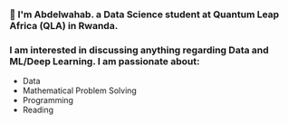 ### 👋 I'm Abdelwahab. a Data Science student at Quantum Leap Africa (QLA) in Rwanda.
### I am interested in discussing anything regarding Data and ML/Deep Learning. I am passionate about:
- Data
- Mathematical Problem Solving
- Programming
- Reading

### 

<!--
**abdelwahab01630/abdelwahab01630** is a ✨ _special_ ✨ repository because its `README.md` (this file) appears on your GitHub profile.

Here are some ideas to get you started:

- 🔭 I’m currently working on ...
- 🌱 I’m currently learning ...
- 👯 I’m looking to collaborate on ...
- 🤔 I’m looking for help with ...
- 💬 Ask me about ...
- 📫 How to reach me: ...
- 😄 Pronouns: ...
- ⚡ Fun fact: ...
-->
